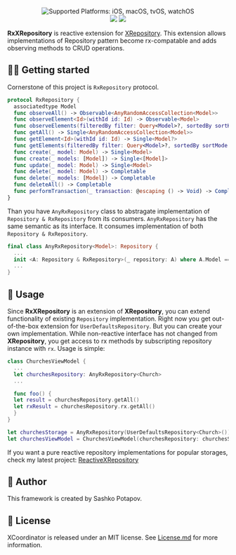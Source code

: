 <p align="center">
<br>
<img src="https://img.shields.io/badge/platforms-iOS%20%7C%20macOS%20%7C%20tvOS%20%7C%20watchO-333333.svg" alt="Supported Platforms: iOS, macOS, tvOS, watchOS" />
<br/>
<a><img src="https://img.shields.io/badge/Swift%20Package%20Manager-compatible-brightgreen.svg" /></a>
<a><img src="https://img.shields.io/badge/License-MIT-yellow.svg" /></a>
</p>

**RxXRepository** is reactive extension for [XRepository](https://github.com/sashkopotapov/XRepository). This extension allows implementations of Repository pattern become rx-compatable and adds observing methods to CRUD operations.

## 👋🏻  Getting started
Cornerstone of this project is `RxRepository`  protocol.
```swift
protocol RxRepository {
  associatedtype Model
  func observeAll() -> Observable<AnyRandomAccessCollection<Model>>
  func observeElement<Id>(withId id: Id) -> Observable<Model>
  func observeElements(filteredBy filter: Query<Model>?, sortedBy sortKeyPath: ComparableKeyPath<Model>?, distinctUsing distinctMode: HashableKeyPath<Model>?) ->  Observable<AnyRandomAccessCollection<Model>>
  func getAll() -> Single<AnyRandomAccessCollection<Model>>
  func getElement<Id>(withId id: Id) -> Single<Model?>
  func getElements(filteredBy filter: Query<Model>?, sortedBy sortMode: ComparableKeyPath<Model>?, distinctUsing distinctMode: HashableKeyPath<Model>?) -> Single<AnyRandomAccessCollection<Model>>
  func create(_ model: Model) -> Single<Model>
  func create(_ models: [Model]) -> Single<[Model]>
  func update(_ model: Model) -> Single<Model>
  func delete(_ model: Model) -> Completable
  func delete(_ models: [Model]) -> Completable
  func deleteAll() -> Completable
  func performTransaction(_ transaction: @escaping () -> Void) -> Completable
}
```

Than you have `AnyRxRepository` class to abstragate implementation of `Repository & RxRepository` from its consumers. `AnyRxRepository` has the same semantic as its interface. It consumes implementation of both `Repository & RxRepository`.

```swift
final class AnyRxRepository<Model>: Repository {
  ...
  init <A: Repository & RxRepository>(_ repository: A) where A.Model == Model { ... }
  ...
}
```
## 🔧 Usage
Since **RxXRepository**  is an extension of  **XRepository**, you can extend functionality of existing  `Repository` implementation. Right now you get out-of-the-box extension for `UserDefaultsRepository`. But you can create your own implementation. While non-reactive interface has not changed from  **XRepository**, you get access to rx methods by subscripting repository instance with `rx`.
Usage is simple:
```swift
class ChurchesViewModel {
  ...
  let churchesRepository: AnyRxRepository<Church>
  ...

  func foo() {
  let result = churchesRepository.getAll()
  let rxResult = churchesRepository.rx.getAll()
  }
}

let churchesStorage = AnyRxRepository(UserDefaultsRepository<Church>())
let churchesViewModel = ChurchesViewModel(churchesRepository: churchesStorage)
```

If you want  a pure reactive repository implementations for popular storages, check my latest project: [ReactiveXRepository](https://github.com/sashkopotapov/ReactiveXRepository.git)

## 👤 Author
This framework is created by Sashko Potapov.

## 📃 License

XCoordinator is released under an MIT license. See [License.md](https://github.com/sashkopotapov/XRepository/blob/main/LICENSE) for more information.

